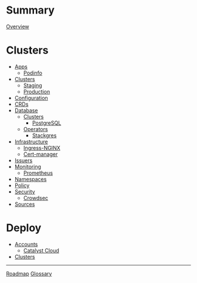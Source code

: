 <!-- markdownlint-disable MD025 MD042 -->

# Summary

[Overview](./README.md)

# Clusters

- [Apps]()
  - [Podinfo]()
- [Clusters]()
  - [Staging]()
  - [Production]()
- [Configuration]()
- [CRDs]()
- [Database]()
  - [Clusters]()
    - [PostgreSQL]()
  - [Operators]()
    - [Stackgres]()
- [Infrastructure]()
  - [Ingress-NGINX]()
  - [Cert-manager]()
- [Issuers]()
- [Monitoring]()
  - [Prometheus]()
- [Namespaces]()
- [Policy]()
- [Security]()
  - [Crowdsec]()
- [Sources]()

# Deploy

- [Accounts]()
  - [Catalyst Cloud](./deploy/accounts/catalyst-cloud.md)
- [Clusters]()

---

[Roadmap](./roadmap.md)
[Glossary](./GLOSSARY.md)
